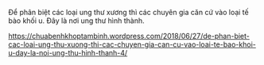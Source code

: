 Để phân biệt các loại ung thư xương thì các chuyên gia căn cứ vào loại tế bào khối u. Đây là nơi ung thư hình thành.

https://chuabenhkhoptambinh.wordpress.com/2018/06/27/de-phan-biet-cac-loai-ung-thu-xuong-thi-cac-chuyen-gia-can-cu-vao-loai-te-bao-khoi-u-day-la-noi-ung-thu-hinh-thanh-4/
